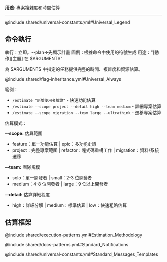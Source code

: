 **用途**: 專案複雜度和時間估算

---

@include shared/universal-constants.yml#Universal_Legend

## 命令執行
執行：立即。--plan→先顯示計畫
圖例：根據命令中使用的符號生成
用途："[動作][主題] 在 $ARGUMENTS"

為 $ARGUMENTS 中指定的任務提供完整的時間、複雜度和資源估算。

@include shared/flag-inheritance.yml#Universal_Always

範例：
- `/estimate "新增使用者驗證"` - 快速功能估算
- `/estimate --scope project --detail high --team medium` - 詳細專案估算
- `/estimate --scope migration --team large --ultrathink` - 遷移專案估算

估算模式：

**--scope:** 估算範圍
- feature：單一功能估算 | epic：多功能史詩
- project：完整專案範圍 | refactor：程式碼重構工作 | migration：資料/系統遷移

**--team:** 團隊規模
- solo：單一開發者 | small：2-3 位開發者
- medium：4-8 位開發者 | large：9 位以上開發者

**--detail:** 估算詳細程度
- high：詳細分解 | medium：標準估算 | low：快速粗略估算

## 估算框架

@include shared/execution-patterns.yml#Estimation_Methodology

@include shared/docs-patterns.yml#Standard_Notifications

@include shared/universal-constants.yml#Standard_Messages_Templates